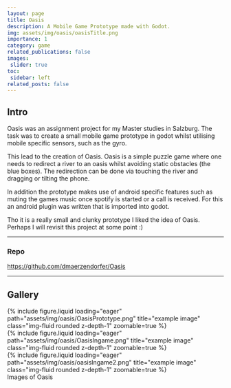 ```yaml
---
layout: page
title: Oasis
description: A Mobile Game Prototype made with Godot.
img: assets/img/oasis/oasisTitle.png
importance: 1
category: game
related_publications: false
images:
 slider: true
toc:
 sidebar: left
related_posts: false
---
```


## Intro

Oasis was an assignment project for my Master studies in Salzburg. The task was to create a small mobile game prototype in godot whilst utilising mobile specific sensors, such as the gyro. 

This lead to the creation of Oasis. Oasis is a simple puzzle game where one needs to redirect a river to an oasis whilst avoiding static obstacles (the blue boxes). The redirection can be done via touching the river and dragging or tilting the phone.

In addition the prototype makes use of android specific features such as muting the games music once spotify is started or a call is received. For this an android plugin was written that is imported into godot.

Tho it is a really small and clunky prototype I liked the idea of Oasis. Perhaps I will revisit this project at some point :)

---

### Repo
<a href="https://github.com/dmaerzendorfer/Oasis">https://github.com/dmaerzendorfer/Oasis</a>

---

## Gallery

<div class="row">
    <div class="col-sm mt-3 mt-md-0">
        {% include figure.liquid loading="eager" path="assets/img/oasis/OasisPrototype.png" title="example image" class="img-fluid rounded z-depth-1" zoomable=true %}
    </div>
    <div class="col-sm mt-3 mt-md-0">
        {% include figure.liquid loading="eager" path="assets/img/oasis/OasisIngame.png" title="example image" class="img-fluid rounded z-depth-1" zoomable=true %}
    </div>
    <div class="col-sm mt-3 mt-md-0">
        {% include figure.liquid loading="eager" path="assets/img/oasis/oasisIngame2.png" title="example image" class="img-fluid rounded z-depth-1" zoomable=true %}
    </div>
</div>
<div class="caption">
    Images of Oasis
</div>
